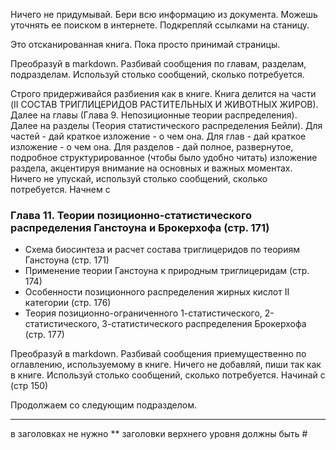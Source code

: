 Ничего не придумывай. Бери всю информацию из документа. Можешь уточнять ее поиском в интернете. Подкрепляй ссылками на станицу.

Это отсканированная книга.
Пока просто принимай страницы.

Преобразуй в markdown.
Разбивай сообщения по главам, разделам, подразделам.
Используй столько сообщений, сколько потребуется.

Строго придерживайся разбиения как в книге.
Книга делится на части (II СОСТАВ ТРИГЛИЦЕРИДОВ РАСТИТЕЛЬНЫХ И ЖИВОТНЫХ ЖИРОВ).
Далее на главы (Глава 9. Непозиционные теории распределения).
Далее на разделы (Теория статистического распределения Бейли).
Для частей - дай краткое изложение - о чем она.
Для глав - дай краткое изложение - о чем она.
Для разделов - дай полное, развернутое, подробное структурированное (чтобы было удобно читать) изложение раздела, акцентируя внимание на основных и важных моментах.
Ничего не упускай, используй столько сообщений, сколько потребуется.
Начнем с
### Глава 11. Теории позиционно-статистического распределения Ганстоуна и Брокерхофа (стр. 171)
*   Схема биосинтеза и расчет состава триглицеридов по теориям Ганстоуна (стр. 171)
*   Применение теории Ганстоуна к природным триглицеридам (стр. 174)
*   Особенности позиционного распределения жирных кислот II категории (стр. 176)
*   Теория позиционно-ограниченного 1-статистического, 2-статистического, 3-статистического распределения Брокерхофа (стр. 177)


Преобразуй в markdown.
Разбивай сообщения приемущественно по оглавлению, используемому в книге.
Ничего не добавляй, пиши так как в книге.
Используй столько сообщений, сколько потребуется.
Начинай с  (стр 150)

Продолжаем со следующим подразделом.

***

в заголовках не нужно **
заголовки верхнего уровня должны быть #
